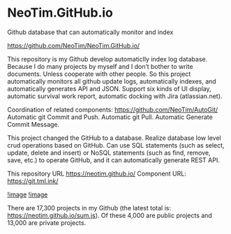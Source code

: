 # NeoTim.GitHub.io  
Github database that can automatically monitor and index

https://github.com/NeoTim/NeoTim.GitHub.io/

This repository is my Github develop automaticlly index log database.
Because I do many projects by myself and I don’t bother to write documents. Unless cooperate with other people. So this project automatically monitors all github update logs, automatically indexes, and automatically generates API and JSON. Support six kinds of UI display, automatic survival work report, automatic docking with Jira (atlassian.net).




Coordination of related components: https://github.com/NeoTim/AutoGit/
Automatic git Commit and Push.
Automatic git Pull.
Automatic Generate Commit Message.

This project changed the GitHub to a database. Realize database low level crud operations based on GitHub.
Can use SQL statements (such as select, update, delete and insert) or NoSQL statements (such as find, remove, save, etc.) to operate GitHub, and it can automatically generate REST API.

This repository URL https://neotim.github.io/
Component URL: https://git.tml.ink/

[!image](UI1.png)
[!image](UI2.png)


There are 17,300 projects in my Github (the latest total is: https://neotim.github.io/sum.js).
Of these 4,000 are public projects and 13,000 are private projects.
